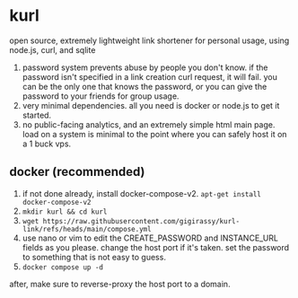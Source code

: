 # kurl

open source, extremely lightweight link shortener for personal usage, using node.js, curl, and sqlite

1. password system prevents abuse by people you don't know. if the password isn't specified in a link creation curl request, it will fail. you can be the only one that knows the password, or you can give the password to your friends for group usage.
2. very minimal dependencies. all you need is docker or node.js to get it started.
3. no public-facing analytics, and an extremely simple html main page. load on a system is minimal to the point where you can safely host it on a 1 buck vps.

## docker (recommended)

1. if not done already, install docker-compose-v2. ```apt-get install docker-compose-v2```
2. ```mkdir kurl && cd kurl```
3. ```wget https://raw.githubusercontent.com/gigirassy/kurl-link/refs/heads/main/compose.yml```
4. use nano or vim to edit the CREATE_PASSWORD and INSTANCE_URL fields as you please. change the host port if it's taken. set the password to something that is not easy to guess.
5. ```docker compose up -d```

after, make sure to reverse-proxy the host port to a domain.
